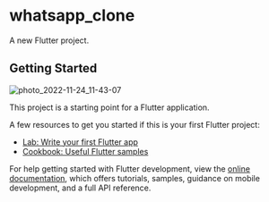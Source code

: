 # whatsapp_clone

A new Flutter project.

## Getting Started
![photo_2022-11-24_11-43-07](https://user-images.githubusercontent.com/110228652/203712959-e2f4c103-4609-4e71-92c3-04263df792d3.jpg)

This project is a starting point for a Flutter application.

A few resources to get you started if this is your first Flutter project:

- [Lab: Write your first Flutter app](https://docs.flutter.dev/get-started/codelab)
- [Cookbook: Useful Flutter samples](https://docs.flutter.dev/cookbook)

For help getting started with Flutter development, view the
[online documentation](https://docs.flutter.dev/), which offers tutorials,
samples, guidance on mobile development, and a full API reference.
